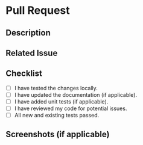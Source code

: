 # Pull Request

## Description

<!-- Briefly describe the changes introduced by this PR -->

## Related Issue

<!-- If this PR is related to any issue, mention it here -->

## Checklist

- [ ] I have tested the changes locally.
- [ ] I have updated the documentation (if applicable).
- [ ] I have added unit tests (if applicable).
- [ ] I have reviewed my code for potential issues.
- [ ] All new and existing tests passed.

## Screenshots (if applicable)

<!-- If your changes include UI/UX updates, add screenshots here -->
